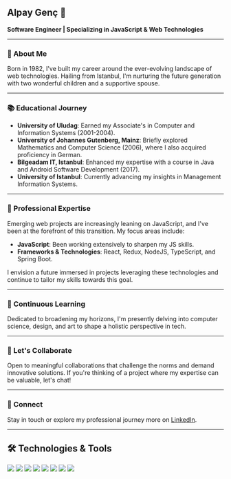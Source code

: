 ## Alpay Genç 🌟
**Software Engineer | Specializing in JavaScript & Web Technologies**

---

### 👋 About Me

Born in 1982, I've built my career around the ever-evolving landscape of web technologies. Hailing from Istanbul, I'm nurturing the future generation with two wonderful children and a supportive spouse.

---

### 📚 Educational Journey

- **University of Uludag**: Earned my Associate's in Computer and Information Systems (2001-2004).
- **University of Johannes Gutenberg, Mainz**: Briefly explored Mathematics and Computer Science (2006), where I also acquired proficiency in German.
- **Bilgeadam IT, Istanbul**: Enhanced my expertise with a course in Java and Android Software Development (2017).
- **University of Istanbul**: Currently advancing my insights in Management Information Systems.

---

### 💼 Professional Expertise

Emerging web projects are increasingly leaning on JavaScript, and I've been at the forefront of this transition. My focus areas include:

- **JavaScript**: Been working extensively to sharpen my JS skills.
- **Frameworks & Technologies**: React, Redux, NodeJS, TypeScript, and Spring Boot.

I envision a future immersed in projects leveraging these technologies and continue to tailor my skills towards this goal.

---

### 🌱 Continuous Learning

Dedicated to broadening my horizons, I'm presently delving into computer science, design, and art to shape a holistic perspective in tech.

---

### 🤝 Let's Collaborate

Open to meaningful collaborations that challenge the norms and demand innovative solutions. If you're thinking of a project where my expertise can be valuable, let's chat!

---

### 🔗 Connect

Stay in touch or explore my professional journey more on [LinkedIn](https://www.linkedin.com/in/alpay-gen%C3%A7-9414223a/).

---

## 🛠 Technologies & Tools

![](https://img.shields.io/badge/OS-Linux-informational?style=flat&logo=linux&logoColor=white&color=2bbc8a)
![](https://img.shields.io/badge/Editor-VSCode-informational?style=flat&logo=visual-studio-code&logoColor=white&color=2bbc8a)
![](https://img.shields.io/badge/Code-JavaScript-informational?style=flat&logo=javascript&logoColor=white&color=2bbc8a)
![](https://img.shields.io/badge/Code-React-informational?style=flat&logo=react&logoColor=white&color=2bbc8a)
![](https://img.shields.io/badge/Code-Node.js-informational?style=flat&logo=node-dot-js&logoColor=white&color=2bbc8a)
![](https://img.shields.io/badge/Code-TypeScript-informational?style=flat&logo=typescript&logoColor=white&color=2bbc8a)
![](https://img.shields.io/badge/Tools-Spring_Boot-informational?style=flat&logo=spring-boot&logoColor=white&color=2bbc8a)
![](https://img.shields.io/badge/Tools-Redux-informational?style=flat&logo=redux&logoColor=white&color=2bbc8a)
